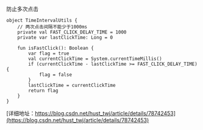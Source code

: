 

防止多次点击
```
object TimeIntervalUtils {
    // 两次点击间隔不能少于1000ms
    private val FAST_CLICK_DELAY_TIME = 1000
    private var lastClickTime: Long = 0

    fun isFastClick(): Boolean {
        var flag = true
        val currentClickTime = System.currentTimeMillis()
        if (currentClickTime - lastClickTime >= FAST_CLICK_DELAY_TIME) {
            flag = false
        }
        lastClickTime = currentClickTime
        return flag
    }
}
```
[详细地址：https://blog.csdn.net/hust_twj/article/details/78742453](https://blog.csdn.net/hust_twj/article/details/78742453)